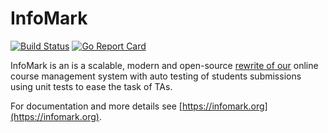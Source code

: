 # InfoMark

[![Build Status](https://ci.patwie.com/api/badges/infomark-org/infomark/status.svg)](https://ci.patwie.com/infomark-org/infomark)
[![Go Report Card](https://goreportcard.com/badge/github.com/infomark-org/infomark)](https://goreportcard.com/report/github.com/infomark-org/infomark)

InfoMark is an is a scalable, modern and open-source [rewrite of our](https://github.com/infomark-org/InfoMark-deprecated)
online course management system with auto testing of students submissions using unit tests to ease the task of TAs.

For documentation and more details see [https://infomark.org](https://infomark.org).

